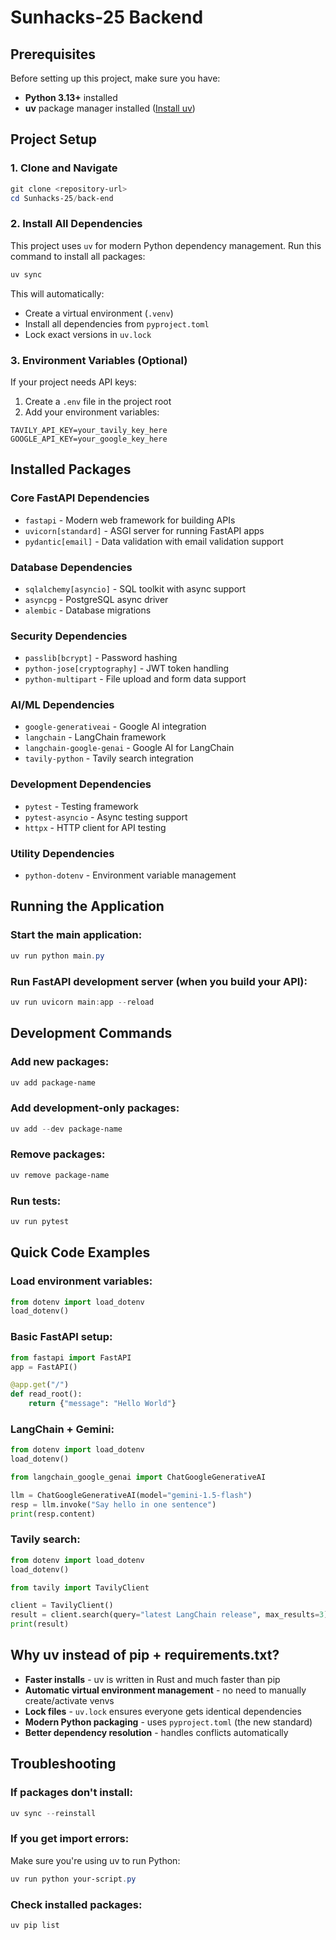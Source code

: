 # Sunhacks-25 Backend

## Prerequisites

Before setting up this project, make sure you have:
- **Python 3.13+** installed
- **uv** package manager installed ([Install uv](https://docs.astral.sh/uv/getting-started/installation/))

## Project Setup

### 1. Clone and Navigate
```powershell
git clone <repository-url>
cd Sunhacks-25/back-end
```

### 2. Install All Dependencies
This project uses `uv` for modern Python dependency management. Run this command to install all packages:

```powershell
uv sync
```

This will automatically:
- Create a virtual environment (`.venv`)
- Install all dependencies from `pyproject.toml`
- Lock exact versions in `uv.lock`

### 3. Environment Variables (Optional)
If your project needs API keys:
1. Create a `.env` file in the project root
2. Add your environment variables:
```
TAVILY_API_KEY=your_tavily_key_here
GOOGLE_API_KEY=your_google_key_here
```

## Installed Packages

### Core FastAPI Dependencies
- `fastapi` - Modern web framework for building APIs
- `uvicorn[standard]` - ASGI server for running FastAPI apps
- `pydantic[email]` - Data validation with email validation support

### Database Dependencies
- `sqlalchemy[asyncio]` - SQL toolkit with async support
- `asyncpg` - PostgreSQL async driver
- `alembic` - Database migrations

### Security Dependencies
- `passlib[bcrypt]` - Password hashing
- `python-jose[cryptography]` - JWT token handling
- `python-multipart` - File upload and form data support

### AI/ML Dependencies
- `google-generativeai` - Google AI integration
- `langchain` - LangChain framework
- `langchain-google-genai` - Google AI for LangChain
- `tavily-python` - Tavily search integration

### Development Dependencies
- `pytest` - Testing framework
- `pytest-asyncio` - Async testing support
- `httpx` - HTTP client for API testing

### Utility Dependencies
- `python-dotenv` - Environment variable management

## Running the Application

### Start the main application:
```powershell
uv run python main.py
```

### Run FastAPI development server (when you build your API):
```powershell
uv run uvicorn main:app --reload
```

## Development Commands

### Add new packages:
```powershell
uv add package-name
```

### Add development-only packages:
```powershell
uv add --dev package-name
```

### Remove packages:
```powershell
uv remove package-name
```

### Run tests:
```powershell
uv run pytest
```

## Quick Code Examples

### Load environment variables:
```python
from dotenv import load_dotenv
load_dotenv()
```

### Basic FastAPI setup:
```python
from fastapi import FastAPI
app = FastAPI()

@app.get("/")
def read_root():
    return {"message": "Hello World"}
```

### LangChain + Gemini:
```python
from dotenv import load_dotenv
load_dotenv()

from langchain_google_genai import ChatGoogleGenerativeAI

llm = ChatGoogleGenerativeAI(model="gemini-1.5-flash")
resp = llm.invoke("Say hello in one sentence")
print(resp.content)
```

### Tavily search:
```python
from dotenv import load_dotenv
load_dotenv()

from tavily import TavilyClient

client = TavilyClient()
result = client.search(query="latest LangChain release", max_results=3)
print(result)
```

## Why uv instead of pip + requirements.txt?

- **Faster installs** - uv is written in Rust and much faster than pip
- **Automatic virtual environment management** - no need to manually create/activate venvs
- **Lock files** - `uv.lock` ensures everyone gets identical dependencies
- **Modern Python packaging** - uses `pyproject.toml` (the new standard)
- **Better dependency resolution** - handles conflicts automatically

## Troubleshooting

### If packages don't install:
```powershell
uv sync --reinstall
```

### If you get import errors:
Make sure you're using uv to run Python:
```powershell
uv run python your-script.py
```

### Check installed packages:
```powershell
uv pip list
```

